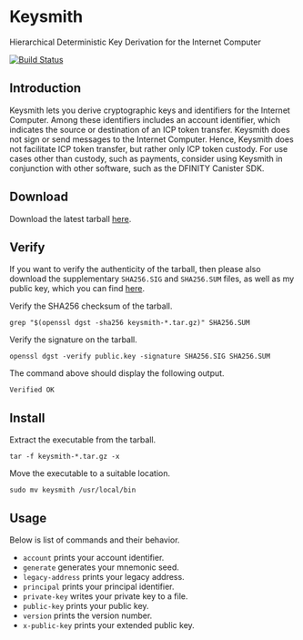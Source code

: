 # Keysmith

Hierarchical Deterministic Key Derivation for the Internet Computer

[![Build Status](https://github.com/dfinity/keysmith/workflows/build/badge.svg)](https://github.com/dfinity/keysmith/actions?query=workflow%3Abuild)

## Introduction

Keysmith lets you derive cryptographic keys and identifiers for the Internet Computer. Among these identifiers includes an account identifier, which indicates the source or destination of an ICP token transfer. Keysmith does not sign or send messages to the Internet Computer. Hence, Keysmith does not facilitate ICP token transfer, but rather only ICP token custody. For use cases other than custody, such as payments, consider using Keysmith in conjunction with other software, such as the DFINITY Canister SDK.

## Download

Download the latest tarball [here](https://github.com/dfinity/keysmith/releases).

## Verify

If you want to verify the authenticity of the tarball, then please also download the supplementary `SHA256.SIG` and `SHA256.SUM` files, as well as my public key, which you can find [here](https://sovereign.io/public.key).

Verify the SHA256 checksum of the tarball.

```text
grep "$(openssl dgst -sha256 keysmith-*.tar.gz)" SHA256.SUM
```

Verify the signature on the tarball.

```text
openssl dgst -verify public.key -signature SHA256.SIG SHA256.SUM
```

The command above should display the following output.

```text
Verified OK
```

## Install

Extract the executable from the tarball.

```text
tar -f keysmith-*.tar.gz -x 
```

Move the executable to a suitable location.

```text
sudo mv keysmith /usr/local/bin
```

## Usage

Below is list of commands and their behavior.

- `account` prints your account identifier.
- `generate` generates your mnemonic seed.
- `legacy-address` prints your legacy address.
- `principal` prints your principal identifier.
- `private-key` writes your private key to a file.
- `public-key` prints your public key.
- `version` prints the version number.
- `x-public-key` prints your extended public key.
